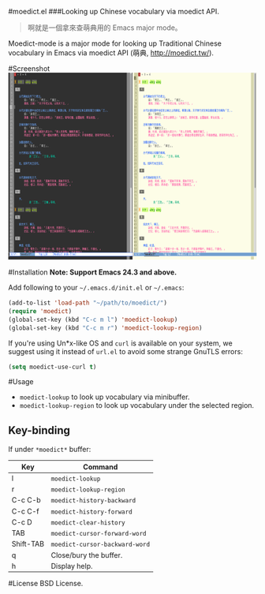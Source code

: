 #moedict.el
###Looking up Chinese vocabulary via moedict API.

>啊就是一個拿來查萌典用的 Emacs major mode。

Moedict-mode is a major mode for looking up Traditional Chinese vocabulary in Emacs via moedict API (萌典, http://moedict.tw/).

#Screenshot
<a href="https://raw.github.com/kuanyui/moedict.el/master/screenshot.png"><img src="screenshot.png" width="710" height="379"/></a>

#Installation
**Note: Support Emacs 24.3 and above.**

Add following to your `~/.emacs.d/init.el` or `~/.emacs`:
```lisp
(add-to-list 'load-path "~/path/to/moedict/")
(require 'moedict)
(global-set-key (kbd "C-c m l") 'moedict-lookup)
(global-set-key (kbd "C-c m r") 'moedict-lookup-region)
```

If you're using Un*x-like OS and `curl` is available on your system, we suggest using it instead of `url.el` to avoid some strange GnuTLS errors:

```lisp
(setq moedict-use-curl t)
```

#Usage
- `moedict-lookup` to look up vocabulary via minibuffer.
- `moedict-lookup-region` to look up vocabulary under the selected region.

## Key-binding
If under `*moedict*` buffer:

| Key       | Command                        |
|-----------|--------------------------------|
| l         | `moedict-lookup`               |
| r         | `moedict-lookup-region`        |
| C-c C-b   | `moedict-history-backward`     |
| C-c C-f   | `moedict-history-forward`      |
| C-c D     | `moedict-clear-history`        |
| TAB       | `moedict-cursor-forward-word`  |
| Shift-TAB | `moedict-cursor-backward-word` |
| q         | Close/bury the buffer.         |
| h         | Display help.                  |

#License
BSD License.
